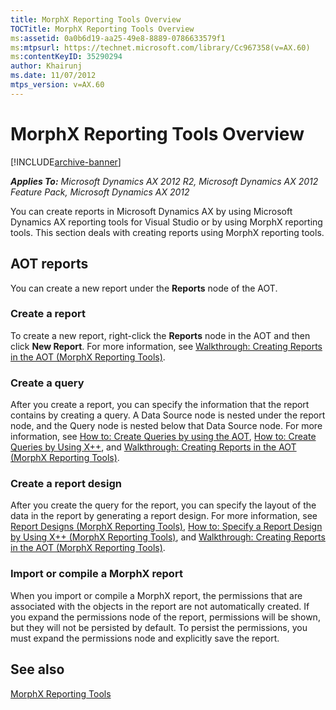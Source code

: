 ```yaml
---
title: MorphX Reporting Tools Overview
TOCTitle: MorphX Reporting Tools Overview
ms:assetid: 0a0b6d19-aa25-49e8-8889-0786633579f1
ms:mtpsurl: https://technet.microsoft.com/library/Cc967358(v=AX.60)
ms:contentKeyID: 35290294
author: Khairunj
ms.date: 11/07/2012
mtps_version: v=AX.60
---
```


# MorphX Reporting Tools Overview 


[!INCLUDE[archive-banner](includes/archive-banner.md)]


_**Applies To:** Microsoft Dynamics AX 2012 R2, Microsoft Dynamics AX 2012 Feature Pack, Microsoft Dynamics AX 2012_

You can create reports in Microsoft Dynamics AX by using Microsoft Dynamics AX reporting tools for Visual Studio or by using MorphX reporting tools. This section deals with creating reports using MorphX reporting tools.

## AOT reports

You can create a new report under the **Reports** node of the AOT.

### Create a report

To create a new report, right-click the **Reports** node in the AOT and then click **New Report**. For more information, see [Walkthrough: Creating Reports in the AOT (MorphX Reporting Tools)](walkthrough-creating-reports-in-the-aot-morphx-reporting-tools.md).

### Create a query

After you create a report, you can specify the information that the report contains by creating a query. A Data Source node is nested under the report node, and the Query node is nested below that Data Source node. For more information, see [How to: Create Queries by using the AOT](https://technet.microsoft.com/library/bb314753\(v=ax.60\)), [How to: Create Queries by Using X++](https://technet.microsoft.com/library/aa638454\(v=ax.60\)), and [Walkthrough: Creating Reports in the AOT (MorphX Reporting Tools)](walkthrough-creating-reports-in-the-aot-morphx-reporting-tools.md).

### Create a report design

After you create the query for the report, you can specify the layout of the data in the report by generating a report design. For more information, see [Report Designs (MorphX Reporting Tools)](report-designs-morphx-reporting-tools.md), [How to: Specify a Report Design by Using X++ (MorphX Reporting Tools)](how-to-specify-a-report-design-by-using-x-morphx-reporting-tools.md), and [Walkthrough: Creating Reports in the AOT (MorphX Reporting Tools)](walkthrough-creating-reports-in-the-aot-morphx-reporting-tools.md).

### Import or compile a MorphX report

When you import or compile a MorphX report, the permissions that are associated with the objects in the report are not automatically created. If you expand the permissions node of the report, permissions will be shown, but they will not be persisted by default. To persist the permissions, you must expand the permissions node and explicitly save the report.

## See also

[MorphX Reporting Tools](morphx-reporting-tools.md)

